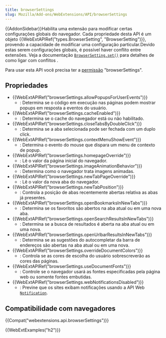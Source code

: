 ```yaml
---
title: browserSettings
slug: Mozilla/Add-ons/WebExtensions/API/browserSettings
---
```

{{AddonSidebar}}Habilita uma extensão para modificar certas configurações globais do navegador. Cada propriedade desta API é um objeto {{WebExtAPIRef("types.BrowserSetting", "BrowserSetting")}}, provendo a capacidade de modificar uma configuração particular.Devido estas serem configurações globais, é possível haver conflito entre extensões. Veja a documentação [`BrowserSetting.set()`](/en-US/Add-ons/WebExtensions/API/types/BrowserSetting/set) para detalhes de como ligar com conflitos .

Para usar esta API você precisa ter a [permissão](/pt-BR/docs/Mozilla/Add-ons/WebExtensions/manifest.json/permissions) "browserSettings".

## Propriedades

- {{WebExtAPIRef("browserSettings.allowPopupsForUserEvents")}}
  - : Determina se o código em execução nas páginas podem mostrar popups em resposta a eventos do usuário.
- {{WebExtAPIRef("browserSettings.cacheEnabled")}}
  - : Determina se o cache do navegador está ou não habilitado.
- {{WebExtAPIRef("browserSettings.closeTabsByDoubleClick")}}
  - : Determina se a aba selecionada pode ser fechada com um duplo click.
- {{WebExtAPIRef("browserSettings.contextMenuShowEvent")}}
  - : Determina o evento do mouse que dispara um menu de contexto de popup.
- {{WebExtAPIRef("browserSettings.homepageOverride")}}
  - : Lê o valor da página inicial do navegador.
- {{WebExtAPIRef("browserSettings.imageAnimationBehavior")}}
  - : Determina como o navegador trata imagens animadas.
- {{WebExtAPIRef("browserSettings.newTabPageOverride")}}
  - : Lê o valor da nova aba do navegador.
- {{WebExtAPIRef("browserSettings.newTabPosition")}}
  - : Controla a posição de abas recentemente abertas relativa as abas já presentes.
- {{WebExtAPIRef("browserSettings.openBookmarksInNewTabs")}}
  - : Determina se os favoritos são abertos na aba atual ou em uma nova aba.
- {{WebExtAPIRef("browserSettings.openSearchResultsInNewTabs")}}
  - : Determina se a busca de resultados é aberta na aba atual ou em uma nova.
- {{WebExtAPIRef("browserSettings.openUrlbarResultsInNewTabs")}}
  - : Determina se as sugestões do autocompletar da barra de endereços são abertas na aba atual ou em uma nova.
- {{WebExtAPIRef("browserSettings.overrideDocumentColors")}}
  - : Controla se as cores de escolha do usuário sobrescreverão as cores das páginas.
- {{WebExtAPIRef("browserSettings.useDocumentFonts")}}
  - : Controle se o navegador usará as fontes especificadas pela página web ou somente fontes embutidas.
- {{WebExtAPIRef("browserSettings.webNotificationsDisabled")}}
  - : Previne que os sites exibam notificações usando a API Web [`Notification`](/en-US/docs/Web/API/notification).

## Compatibilidade com navegadores

{{Compat("webextensions.api.browserSettings")}}

{{WebExtExamples("h2")}}
